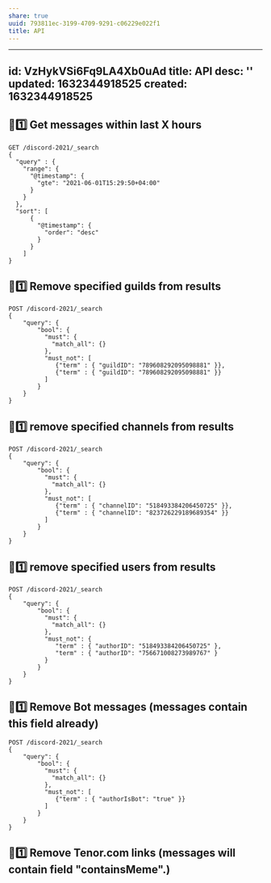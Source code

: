 ```yaml
---
share: true
uuid: 793811ec-3199-4709-9291-c06229e022f1
title: API
---
```

---
id: VzHykVSi6Fq9LA4Xb0uAd
title: API
desc: ''
updated: 1632344918525
created: 1632344918525
---

## 🚀1️⃣ Get messages within last X hours

```
GET /discord-2021/_search
{ 
  "query" : {
    "range": {
      "@timestamp": {
        "gte": "2021-06-01T15:29:50+04:00"
      }
    }
  },
  "sort": [
      {
        "@timestamp": {
          "order": "desc"
        }
      }
    ]
}
```

## 🚀1️⃣ Remove specified guilds from results

```
POST /discord-2021/_search
{
    "query": {
        "bool": {
          "must": {
            "match_all": {}
          },
          "must_not": [
             {"term" : { "guildID": "789608292095098881" }},
             {"term" : { "guildID": "789608292095098881" }}
          ]
        }
    }
}
```


## 🚀1️⃣ remove specified channels from results

```
POST /discord-2021/_search
{
    "query": {
        "bool": {
          "must": {
            "match_all": {}
          },
          "must_not": [
             {"term" : { "channelID": "518493384206450725" }},
             {"term" : { "channelID": "823726229189689354" }}
          ]
        }
    }
}
```

## 🚀1️⃣ remove specified users from results

```
POST /discord-2021/_search
{
    "query": {
        "bool": {
          "must": {
            "match_all": {}
          },
          "must_not": {
             "term" : { "authorID": "518493384206450725" },
             "term" : { "authorID": "756671008273989767" }
          }
        }
    }
}
```

## 🚀1️⃣ Remove Bot messages (messages contain this field already)

```
POST /discord-2021/_search
{
    "query": {
        "bool": {
          "must": {
            "match_all": {}
          },
          "must_not": [
             {"term" : { "authorIsBot": "true" }}
          ]
        }
    }
}
```

## 🚀1️⃣ Remove Tenor.com links (messages will contain field "containsMeme".)

```
```